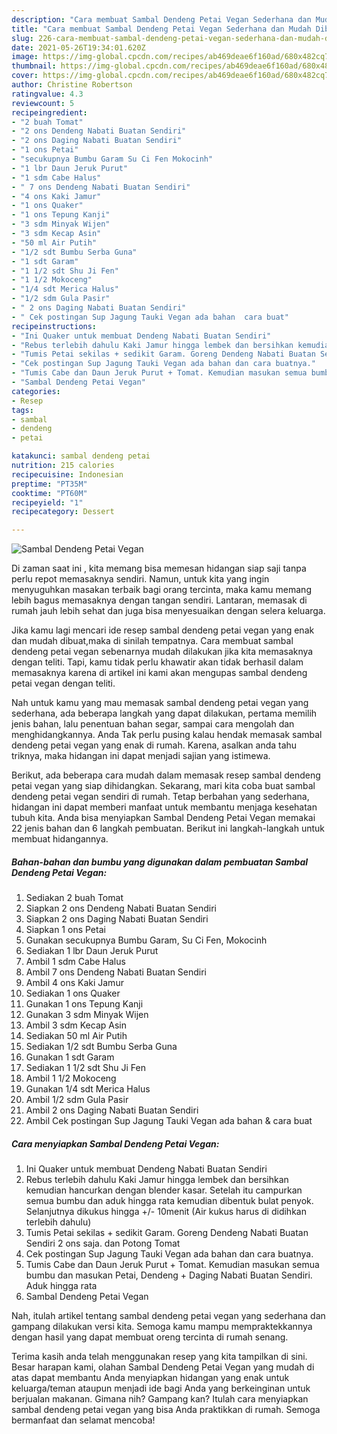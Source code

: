 ```yaml
---
description: "Cara membuat Sambal Dendeng Petai Vegan Sederhana dan Mudah Dibuat"
title: "Cara membuat Sambal Dendeng Petai Vegan Sederhana dan Mudah Dibuat"
slug: 226-cara-membuat-sambal-dendeng-petai-vegan-sederhana-dan-mudah-dibuat
date: 2021-05-26T19:34:01.620Z
image: https://img-global.cpcdn.com/recipes/ab469deae6f160ad/680x482cq70/sambal-dendeng-petai-vegan-foto-resep-utama.jpg
thumbnail: https://img-global.cpcdn.com/recipes/ab469deae6f160ad/680x482cq70/sambal-dendeng-petai-vegan-foto-resep-utama.jpg
cover: https://img-global.cpcdn.com/recipes/ab469deae6f160ad/680x482cq70/sambal-dendeng-petai-vegan-foto-resep-utama.jpg
author: Christine Robertson
ratingvalue: 4.3
reviewcount: 5
recipeingredient:
- "2 buah Tomat"
- "2 ons Dendeng Nabati Buatan Sendiri"
- "2 ons Daging Nabati Buatan Sendiri"
- "1 ons Petai"
- "secukupnya Bumbu Garam Su Ci Fen Mokocinh"
- "1 lbr Daun Jeruk Purut"
- "1 sdm Cabe Halus"
- " 7 ons Dendeng Nabati Buatan Sendiri"
- "4 ons Kaki Jamur"
- "1 ons Quaker"
- "1 ons Tepung Kanji"
- "3 sdm Minyak Wijen"
- "3 sdm Kecap Asin"
- "50 ml Air Putih"
- "1/2 sdt Bumbu Serba Guna"
- "1 sdt Garam"
- "1 1/2 sdt Shu Ji Fen"
- "1 1/2 Mokoceng"
- "1/4 sdt Merica Halus"
- "1/2 sdm Gula Pasir"
- " 2 ons Daging Nabati Buatan Sendiri"
- " Cek postingan Sup Jagung Tauki Vegan ada bahan  cara buat"
recipeinstructions:
- "Ini Quaker untuk membuat Dendeng Nabati Buatan Sendiri"
- "Rebus terlebih dahulu Kaki Jamur hingga lembek dan bersihkan kemudian hancurkan dengan blender kasar. Setelah itu campurkan semua bumbu dan aduk hingga rata kemudian dibentuk bulat penyok. Selanjutnya dikukus hingga +/- 10menit (Air kukus harus di didihkan terlebih dahulu)"
- "Tumis Petai sekilas + sedikit Garam. Goreng Dendeng Nabati Buatan Sendiri 2 ons saja. dan Potong Tomat"
- "Cek postingan Sup Jagung Tauki Vegan ada bahan dan cara buatnya."
- "Tumis Cabe dan Daun Jeruk Purut + Tomat. Kemudian masukan semua bumbu dan masukan Petai, Dendeng + Daging Nabati Buatan Sendiri. Aduk hingga rata"
- "Sambal Dendeng Petai Vegan"
categories:
- Resep
tags:
- sambal
- dendeng
- petai

katakunci: sambal dendeng petai 
nutrition: 215 calories
recipecuisine: Indonesian
preptime: "PT35M"
cooktime: "PT60M"
recipeyield: "1"
recipecategory: Dessert

---
```



![Sambal Dendeng Petai Vegan](https://img-global.cpcdn.com/recipes/ab469deae6f160ad/680x482cq70/sambal-dendeng-petai-vegan-foto-resep-utama.jpg)

Di zaman  saat ini , kita memang bisa memesan hidangan siap saji tanpa perlu repot memasaknya sendiri. Namun, untuk kita yang ingin menyuguhkan masakan terbaik bagi orang tercinta, maka kamu memang lebih bagus memasaknya dengan tangan sendiri. Lantaran, memasak di rumah jauh lebih sehat dan juga bisa menyesuaikan dengan selera keluarga.

Jika kamu lagi mencari ide resep sambal dendeng petai vegan yang enak dan mudah dibuat,maka di sinilah tempatnya. Cara membuat sambal dendeng petai vegan  sebenarnya mudah dilakukan jika kita memasaknya dengan teliti. Tapi, kamu tidak perlu khawatir akan tidak berhasil dalam memasaknya 
karena di artikel ini kami akan mengupas sambal dendeng petai vegan dengan teliti.  



Nah untuk kamu yang mau memasak sambal dendeng petai vegan yang sederhana, ada beberapa langkah yang dapat dilakukan, pertama memilih jenis bahan, lalu penentuan bahan segar, sampai cara mengolah dan menghidangkannya. Anda Tak perlu pusing kalau hendak memasak sambal dendeng petai vegan yang enak di rumah. Karena, asalkan anda  tahu triknya, maka hidangan ini dapat menjadi sajian yang istimewa.

Berikut, ada beberapa cara mudah dalam memasak resep sambal dendeng petai vegan yang siap dihidangkan. Sekarang, mari kita coba buat sambal dendeng petai vegan sendiri di rumah. Tetap berbahan yang sederhana, hidangan ini dapat memberi manfaat untuk membantu menjaga kesehatan tubuh kita. Anda bisa menyiapkan Sambal Dendeng Petai Vegan memakai 22 jenis bahan dan 6 langkah pembuatan. Berikut ini langkah-langkah untuk membuat hidangannya.

<!--inarticleads1-->

##### Bahan-bahan dan bumbu yang digunakan dalam pembuatan Sambal Dendeng Petai Vegan:

1. Sediakan 2 buah Tomat
1. Siapkan 2 ons Dendeng Nabati Buatan Sendiri
1. Siapkan 2 ons Daging Nabati Buatan Sendiri
1. Siapkan 1 ons Petai
1. Gunakan secukupnya Bumbu Garam, Su Ci Fen, Mokocinh
1. Sediakan 1 lbr Daun Jeruk Purut
1. Ambil 1 sdm Cabe Halus
1. Ambil  7 ons Dendeng Nabati Buatan Sendiri
1. Ambil 4 ons Kaki Jamur
1. Sediakan 1 ons Quaker
1. Gunakan 1 ons Tepung Kanji
1. Gunakan 3 sdm Minyak Wijen
1. Ambil 3 sdm Kecap Asin
1. Sediakan 50 ml Air Putih
1. Sediakan 1/2 sdt Bumbu Serba Guna
1. Gunakan 1 sdt Garam
1. Sediakan 1 1/2 sdt Shu Ji Fen
1. Ambil 1 1/2 Mokoceng
1. Gunakan 1/4 sdt Merica Halus
1. Ambil 1/2 sdm Gula Pasir
1. Ambil  2 ons Daging Nabati Buatan Sendiri
1. Ambil  Cek postingan Sup Jagung Tauki Vegan ada bahan &amp; cara buat




<!--inarticleads2-->

##### Cara menyiapkan Sambal Dendeng Petai Vegan:

1. Ini Quaker untuk membuat Dendeng Nabati Buatan Sendiri
1. Rebus terlebih dahulu Kaki Jamur hingga lembek dan bersihkan kemudian hancurkan dengan blender kasar. Setelah itu campurkan semua bumbu dan aduk hingga rata kemudian dibentuk bulat penyok. Selanjutnya dikukus hingga +/- 10menit (Air kukus harus di didihkan terlebih dahulu)
1. Tumis Petai sekilas + sedikit Garam. Goreng Dendeng Nabati Buatan Sendiri 2 ons saja. dan Potong Tomat
1. Cek postingan Sup Jagung Tauki Vegan ada bahan dan cara buatnya.
1. Tumis Cabe dan Daun Jeruk Purut + Tomat. Kemudian masukan semua bumbu dan masukan Petai, Dendeng + Daging Nabati Buatan Sendiri. Aduk hingga rata
1. Sambal Dendeng Petai Vegan




Nah, itulah artikel tentang  sambal dendeng petai vegan  yang sederhana dan gampang dilakukan versi kita. Semoga kamu mampu mempraktekkannya dengan hasil yang dapat membuat oreng tercinta di rumah senang. 

Terima kasih anda telah menggunakan resep yang kita tampilkan di sini. Besar harapan kami, olahan  Sambal Dendeng Petai Vegan yang mudah di atas dapat membantu Anda menyiapkan hidangan yang enak untuk keluarga/teman ataupun menjadi ide bagi Anda yang berkeinginan untuk berjualan makanan. Gimana nih? Gampang kan? Itulah cara menyiapkan sambal dendeng petai vegan yang bisa Anda praktikkan di rumah. Semoga bermanfaat dan selamat mencoba!

